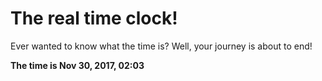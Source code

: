 # The real time clock!

Ever wanted to know what the time is? Well, your journey is about to end!

**The time is Nov 30, 2017, 02:03**